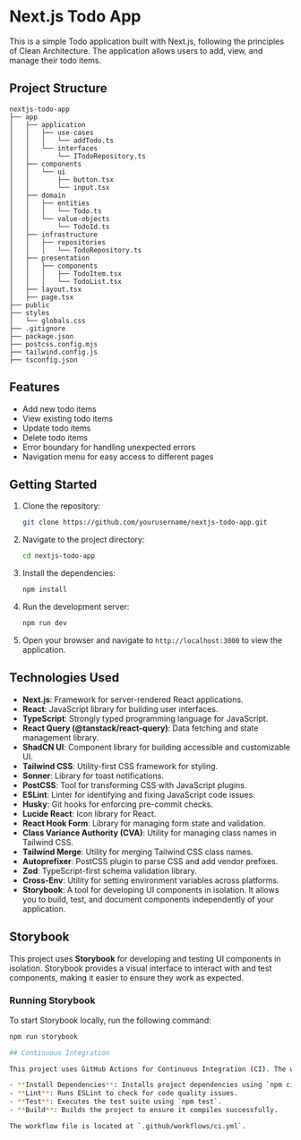# Next.js Todo App

This is a simple Todo application built with Next.js, following the principles of Clean Architecture. The application allows users to add, view, and manage their todo items.

## Project Structure

```
nextjs-todo-app
├── app
│   ├── application
│   │   ├── use-cases
│   │   │   └── addTodo.ts
│   │   └── interfaces
│   │       └── ITodoRepository.ts
│   ├── components
│   │   └── ui
│   │       ├── button.tsx
│   │       └── input.tsx
│   ├── domain
│   │   ├── entities
│   │   │   └── Todo.ts
│   │   └── value-objects
│   │       └── TodoId.ts
│   ├── infrastructure
│   │   ├── repositories
│   │   │   └── TodoRepository.ts
│   ├── presentation
│   │   ├── components
│   │   │   ├── TodoItem.tsx
│   │   │   └── TodoList.tsx
│   ├── layout.tsx
│   ├── page.tsx
├── public
├── styles
│   └── globals.css
├── .gitignore
├── package.json
├── postcss.config.mjs
├── tailwind.config.js
├── tsconfig.json
```

## Features

- Add new todo items
- View existing todo items
- Update todo items
- Delete todo items
- Error boundary for handling unexpected errors
- Navigation menu for easy access to different pages

## Getting Started

1. Clone the repository:
   ```bash
   git clone https://github.com/yourusername/nextjs-todo-app.git
   ```

2. Navigate to the project directory:
   ```bash
   cd nextjs-todo-app
   ```

3. Install the dependencies:
   ```bash
   npm install
   ```

4. Run the development server:
   ```bash
   npm run dev
   ```

5. Open your browser and navigate to `http://localhost:3000` to view the application.

## Technologies Used

- **Next.js**: Framework for server-rendered React applications.
- **React**: JavaScript library for building user interfaces.
- **TypeScript**: Strongly typed programming language for JavaScript.
- **React Query (@tanstack/react-query)**: Data fetching and state management library.
- **ShadCN UI**: Component library for building accessible and customizable UI.
- **Tailwind CSS**: Utility-first CSS framework for styling.
- **Sonner**: Library for toast notifications.
- **PostCSS**: Tool for transforming CSS with JavaScript plugins.
- **ESLint**: Linter for identifying and fixing JavaScript code issues.
- **Husky**: Git hooks for enforcing pre-commit checks.
- **Lucide React**: Icon library for React.
- **React Hook Form**: Library for managing form state and validation.
- **Class Variance Authority (CVA)**: Utility for managing class names in Tailwind CSS.
- **Tailwind Merge**: Utility for merging Tailwind CSS class names.
- **Autoprefixer**: PostCSS plugin to parse CSS and add vendor prefixes.
- **Zod**: TypeScript-first schema validation library.
- **Cross-Env**: Utility for setting environment variables across platforms.
- **Storybook**: A tool for developing UI components in isolation. It allows you to build, test, and document components independently of your application.

## Storybook

This project uses **Storybook** for developing and testing UI components in isolation. Storybook provides a visual interface to interact with and test components, making it easier to ensure they work as expected.

### Running Storybook

To start Storybook locally, run the following command:

```bash
npm run storybook

## Continuous Integration

This project uses GitHub Actions for Continuous Integration (CI). The workflow is triggered on every push or pull request to the `main` branch and includes the following steps:

- **Install Dependencies**: Installs project dependencies using `npm ci`.
- **Lint**: Runs ESLint to check for code quality issues.
- **Test**: Executes the test suite using `npm test`.
- **Build**: Builds the project to ensure it compiles successfully.

The workflow file is located at `.github/workflows/ci.yml`.